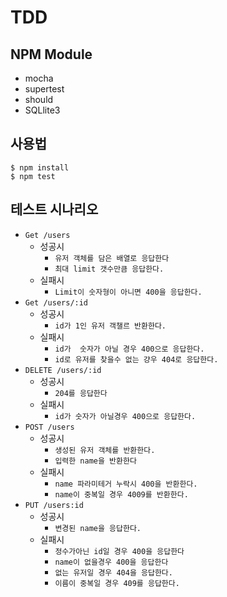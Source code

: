 # TDD

## NPM Module
* mocha
* supertest
* should
* SQLlite3

## 사용법
```
$ npm install
$ npm test
```
## 테스트 시나리오

* `Get /users`
    * 성공시
        * `유저 객체를 담은 배열로 응답한다`
        * `최대 limit 갯수만큼 응답한다.`
    * 실패시
        * `Limit이 숫자형이 아니면 400을 응답한다.`
* `Get /users/:id`
    * 성공시
        * `id가 1인 유저 객챌르 반환한다.`
    * 실패시
        * `id가  숫자가 아닐 경우 400으로 응답한다.`
        * `id로 유저를 찾을수 없는 걍우 404로 응답한다.`
* `DELETE /users/:id`
    * 성공시
        * `204를 응답한다`
    * 실패시
        * `id가 숫자가 아닐경우 400으로 응답한다.`
* `POST /users`
    * 성공시
        * `생성된 유저 객체를 반환한다.`
        * `입력한 name을 반환한다`
    * 실패시
        * `name 파라미테거 누락시 400을 반환한다.`
        * `name이 중복일 경우 4009를 반환한다.`
* `PUT /users:id`
    * 성공시
        * `변경된 name을 응답한다.`
    * 실패시
        * `정수가아닌 id일 경우 400을 응답한다`
        * `name이 없을경우 400을 응답한다`
        * `없는 유저일 경우 404을 응답한다.`
        * `이름이 중복일 경우 409를 응답한다.`    
